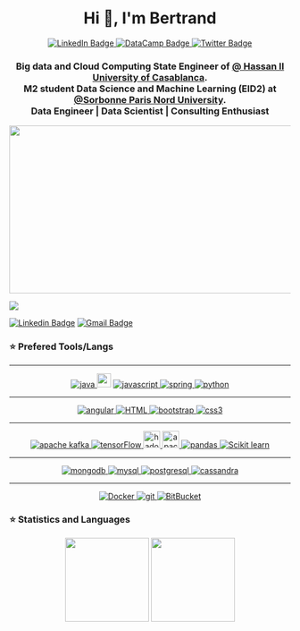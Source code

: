 
<div id="badges" align="center">
  <h1 >Hi 👋, I'm Bertrand</h1>
  <a href="https://www.linkedin.com/in/tounwendsida-bertrand-kafando/">
    <img src="https://img.shields.io/badge/LinkedIn-blue?style=for-the-badge&logo=linkedin&logoColor=white" alt="LinkedIn Badge"/>
  </a>
  <a href="https://www.datacamp.com/portfolio/bertodev">
    <img src=https://img.shields.io/badge/DATACAMP-%23000000.svg?style=for-the-badge&logo=datacamp&logoColor=#FF7139 alt="DataCamp Badge"/>
  </a>
  <a href="https://twitter.com/kaf_bertrand">
    <img src="https://img.shields.io/badge/Twitter-blue?style=for-the-badge&logo=twitter&logoColor=white" alt="Twitter Badge"/>
  </a>
</div>
<h3 align="center">Big data and Cloud Computing State Engineer of <a href="https://www.enset-media.ac.ma/" class="blue-link-underline" target="_blank">@ Hassan II University of Casablanca</a>.</br>
  M2 student Data Science and Machine Learning (EID2) at <a href="https://galilee.univ-paris13.fr/master/master-informatique/" class="blue-link-underline" target="_blank">@Sorbonne Paris Nord University</a>. </br>
 Data Engineer | Data Scientist | Consulting Enthusiast  </h3>
    <p align="center"><img  src=https://camo.githubusercontent.com/03544a743fd05bbcbba27e38b9bb71a96b1c5da22ebf48202572be4949b83d1d/68747470733a2f2f6d656469612e67697068792e636f6d2f6d656469612f7a356943766f316f4362717437756b4d51732f67697068792e676966 width="600" height="300"/></p>

<p align="left"> <img src="https://komarev.com/ghpvc/?username=BertrandKafando&label=Profile%20views&color=0e75b6&style=flat" /> </p>
<div> 
  
  [![Linkedin Badge](https://img.shields.io/badge/-bertrandkafando-blue?style=flat-square&logo=Linkedin&logoColor=white&link=https://www.linkedin.com/in/tounwendsida-bertrand-kafando/)](https://www.linkedin.com/in/tounwendsida-bertrand-kafando-010776290/) [![Gmail Badge](https://img.shields.io/badge/-bertrandkafando07@gmail.com-c14438?style=flat-square&logo=Gmail&logoColor=white&link=mailto:bertrandkafando07@gmail.com)](mailto:bertrandkafando07@gmail.com) 

  
### ⭐ Prefered Tools/Langs
  <hr>
  <div align="center">
    <a href="https://www.java.com" target="_blank" rel="noreferrer"> <img src="https://img.shields.io/badge/java-%23ED8B00.svg?style=for-the-badge&logo=java&logoColor=white" alt="java" /> </a> 
    <a><img src="https://img.shields.io/badge/C-00599C?style=for-the-badge&logo=c&logoColor=white" height="25"></a>
       <a href="https://developer.mozilla.org/en-US/docs/Web/JavaScript" target="_blank" rel="noreferrer"> <img src="https://img.shields.io/badge/javascript-%23323330.svg?style=for-the-badge&logo=javascript&logoColor=%23F7DF1E" alt="javascript"/> </a> 
<a href="https://spring.io/" target="_blank" rel="noreferrer"> <img src="https://img.shields.io/badge/spring-%236DB33F.svg?style=for-the-badge&logo=spring&logoColor=white" alt="spring" /> </a>  
 <a href="https://www.python.org" target="_blank" rel="noreferrer"> <img src="https://img.shields.io/badge/python-3670A0?style=for-the-badge&logo=python&logoColor=ffdd54" alt="python" /> </a>
  </div>
  <hr>
  <div align="center">
 <a href="https://angular.io" target="_blank" rel="noreferrer"> <img src="https://img.shields.io/badge/angular-%23DD0031.svg?style=for-the-badge&logo=angular&logoColor=white" alt="angular"/> </a> 
<a href="">
  <img src="https://img.shields.io/badge/html5-%23E34F26.svg?style=for-the-badge&logo=html5&logoColor=white" alt="HTML" />
  </a>
<a href=""> 
  <img src="https://img.shields.io/badge/bootstrap-%23563D7C.svg?style=for-the-badge&logo=bootstrap&logoColor=white" alt="bootstrap" />
</a>
<a href="" target="_blank" rel="noreferrer"> <img src="https://img.shields.io/badge/css3-%231572B6.svg?style=for-the-badge&logo=css3&logoColor=white" alt="css3" />
</a>
</div>
  
  <hr>
  <div align="center">
  <a href="#" target="_blank" rel="noreferrer"> <img src="https://img.shields.io/badge/Apache%20Kafka-000?style=for-the-badge&logo=apachekafka" alt="apache kafka"/>  </a>
    <a href="#" target="_blank" rel="noreferrer"> <img src="https://img.shields.io/badge/TensorFlow-%23FF6F00.svg?style=for-the-badge&logo=TensorFlow&logoColor=white" alt="tensorFlow"/>  </a>
    <a href="https://hadoop.apache.org/" target="_blank" rel="noreferrer">
  <img src="https://www.vectorlogo.zone/logos/apache_hadoop/apache_hadoop-icon.svg" alt="hadoop" height="30"/> </a>
   <a href="https://hadoop.apache.org/" target="_blank" rel="noreferrer"> 
  <img src="https://encrypted-tbn0.gstatic.com/images?q=tbn:ANd9GcTWTJCmjSWu0wfjp_oI87HUs1jM1d68L0Sv0XrAhBAwgm3xkqyq0qzKngLP394a3AjD5Bw&usqp=CAU" alt="apache spark" height="30"/> </a>
    <a href="#" target="_blank" rel="noreferrer"> <img src="https://img.shields.io/badge/pandas-%23150458.svg?style=for-the-badge&logo=pandas&logoColor=white" alt="pandas"/>  </a>
    <a href="#" target="_blank" rel="noreferrer"> <img src="https://img.shields.io/badge/scikit--learn-%23F7931E.svg?style=for-the-badge&logo=scikit-learn&logoColor=white" alt="Scikit learn"/>  </a>
  </div>
  
  <hr>
  <div align="center">
  
  <a href="https://www.mongodb.com/" target="_blank" rel="noreferrer"> <img src="https://img.shields.io/badge/MongoDB-%234ea94b.svg?style=for-the-badge&logo=mongodb&logoColor=white" alt="mongodb" /> </a>
   <a href="https://www.mysql.com/" target="_blank" rel="noreferrer"> <img src="https://img.shields.io/badge/mysql-%2300f.svg?style=for-the-badge&logo=mysql&logoColor=white" alt="mysql" /> </a> 
    <a href="#" target="_blank" rel="noreferrer"> <img src="https://img.shields.io/badge/postgres-%23316192.svg?style=for-the-badge&logo=postgresql&logoColor=white" alt="postgresql" /> </a>
      <a href="#" target="_blank" rel="noreferrer"> <img src="https://img.shields.io/badge/cassandra-%231287B1.svg?style=for-the-badge&logo=apache-cassandra&logoColor=white" alt="cassandra" /> </a>

  </div>
  
  
  <hr>
  
<div align="center">
  <a href="#" target="_blank" rel="noreferrer"> <img src="https://img.shields.io/badge/docker-%230db7ed.svg?style=for-the-badge&logo=docker&logoColor=white" alt="Docker"/>  </a>
   <a href="https://git-scm.com/" target="_blank" rel="noreferrer"> <img src="https://img.shields.io/badge/git-%23F05033.svg?style=for-the-badge&logo=git&logoColor=white" alt="git" /> 
  <a href="#" target="_blank" rel="noreferrer"> <img src="https://img.shields.io/badge/bitbucket-%230047B3.svg?style=for-the-badge&logo=bitbucket&logoColor=white" alt="BitBucket"/>  </a>
 

</div>

### ⭐ Statistics and Languages
   
<p align="center">
  <img height="150px" src="https://github-readme-stats.vercel.app/api/top-langs/?username=BertrandKafando&layout=compact" />
  <img height="150px" src="https://github-readme-streak-stats.herokuapp.com/?user=BertrandKafando&theme=tokyonight" />
</p>



